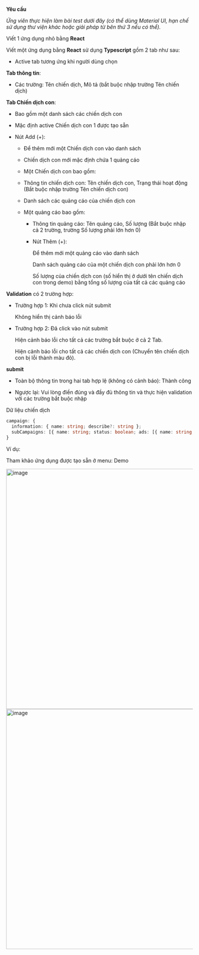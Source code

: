 **Yêu cầu**

_Ứng viên thực hiện làm bài test dưới đây (có thể dùng Material UI, hạn chế sử dụng thư viện khác hoặc giải pháp từ bên thứ 3 nếu có thể)._

Viết 1 ứng dụng nhỏ bằng **React**

Viết một ứng dụng bằng **React** sử dụng **Typescript** gồm 2 tab như sau:

- Active tab tương ứng khi người dùng chọn

**Tab thông tin**:

- Các trường: Tên chiến dịch, Mô tả (bắt buộc nhập trường Tên chiến dịch)

**Tab Chiến dịch con**:

- Bao gồm một danh sách các chiến dịch con

- Mặc định active Chiến dịch con 1 được tạo sẵn

- Nút Add (+):

  - Để thêm mới một Chiến dịch con vào danh sách
  
  - Chiến dịch con mới mặc định chứa 1 quảng cáo
  
  - Một Chiến dịch con bao gồm:
  
  - Thông tin chiến dịch con: Tên chiến dịch con, Trạng thái hoạt động (Bắt buộc nhập trường Tên chiến dịch con)
  
  - Danh sách các quảng cáo của chiến dịch con

  - Một quảng cáo bao gồm:

    - Thông tin quảng cáo: Tên quảng cáo, Số lượng (Bắt buộc nhập cả 2 trường, trường Số lượng phải lớn hơn 0)

    - Nút Thêm (+):

      Để thêm mới một quảng cáo vào danh sách
      
      Danh sách quảng cáo của một chiến dịch con phải lớn hơn 0
      
      Số lượng của chiến dịch con (số hiển thị ở dưới tên chiến dịch con trong demo) bằng tổng số lượng của tất cả các quảng cáo

**Validation** có 2 trường hợp:

- Trường hợp 1: Khi chưa click nút submit

  Không hiển thị cảnh báo lỗi

- Trường hợp 2: Đã click vào nút submit

  Hiện cảnh báo lỗi cho tất cả các trường bắt buộc ở cả 2 Tab.

  Hiện cảnh báo lỗi cho tất cả các chiến dịch con (Chuyển tên chiến dịch con bị lỗi thành màu đỏ).

**submit**

- Toàn bộ thông tin trong hai tab hợp lệ (không có cảnh báo): Thành công

- Ngược lại: Vui lòng điền đúng và đầy đủ thông tin và thực hiện validation với các trường bắt buộc nhập

Dữ liệu chiến dịch

```ts
campaign: {
  information: { name: string; describe?: string };
  subCampaigns: [{ name: string; status: boolean; ads: [{ name: string; quantity: number }] }]
}
```

Ví dụ:

Tham khảo ứng dụng được tạo sẵn ở menu: Demo

<img width="647" alt="image" src="https://github-production-user-asset-6210df.s3.amazonaws.com/61298021/316432533-2011ec4d-4e3f-4714-bba0-0b650478ea76.png?X-Amz-Algorithm=AWS4-HMAC-SHA256&X-Amz-Credential=AKIAVCODYLSA53PQK4ZA%2F20240325%2Fus-east-1%2Fs3%2Faws4_request&X-Amz-Date=20240325T082447Z&X-Amz-Expires=300&X-Amz-Signature=0592cfeac482ef841fc565879e06098e9f3a6022ffe9872e42ded087f36d0d58&X-Amz-SignedHeaders=host&actor_id=0&key_id=0&repo_id=0">
<img width="647" alt="image" src="https://github-production-user-asset-6210df.s3.amazonaws.com/61298021/316432324-621408e7-0181-4225-892e-9a7cc69f256b.png?X-Amz-Algorithm=AWS4-HMAC-SHA256&X-Amz-Credential=AKIAVCODYLSA53PQK4ZA%2F20240325%2Fus-east-1%2Fs3%2Faws4_request&X-Amz-Date=20240325T082522Z&X-Amz-Expires=300&X-Amz-Signature=b463d026740d38e0b457e936c1fcbb42a7b05a68e94d8c2c9e6e0fd39b51b4f9&X-Amz-SignedHeaders=host&actor_id=0&key_id=0&repo_id=0">
